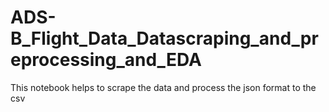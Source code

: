 # ADS-B_Flight_Data_Datascraping_and_preprocessing_and_EDA
This notebook helps to scrape the data and process the json format to the csv 
